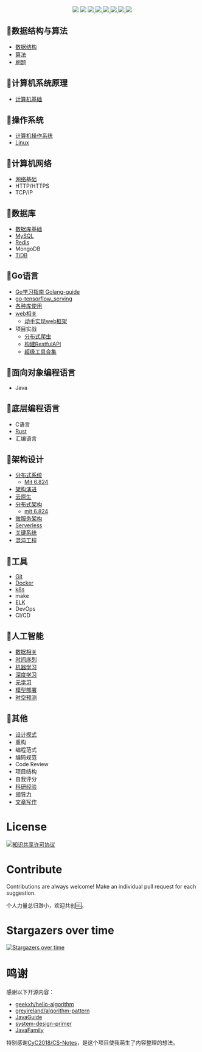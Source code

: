 <div align="center">
<img border="0" src="https://camo.githubusercontent.com/54fdbe8888c0a75717d7939b42f3d744b77483b0/687474703a2f2f6a617977636a6c6f76652e6769746875622e696f2f73622f69636f2f617765736f6d652e737667" />
<img border="0" src="https://camo.githubusercontent.com/1ef04f27611ff643eb57eb87cc0f1204d7a6a14d/68747470733a2f2f696d672e736869656c64732e696f2f7374617469632f76313f6c6162656c3d254630253946253843253946266d6573736167653d496625323055736566756c267374796c653d7374796c653d666c617426636f6c6f723d424334453939" />
<a href="https://github.com/SuperSupeng">     <img border="0" src="https://camo.githubusercontent.com/41e8e16b771d56dd768f7055354613254961d169/687474703a2f2f6a617977636a6c6f76652e6769746875622e696f2f73622f6769746875622f677265656e2d666f6c6c6f772e737667" /> </a> 
<a href="https://github.com/Knowledge-Precipitation-Tribe/Urban-computing-papers/issues">     <img border="0" src="https://img.shields.io/github/issues/Knowledge-Precipitation-Tribe/CS-Notes" /> </a>
<a href="https://github.com/Knowledge-Precipitation-Tribe/Urban-computing-papers/network/members">     <img border="0" src="https://img.shields.io/github/forks/Knowledge-Precipitation-Tribe/CS-Notes" /> </a>
<a href="https://github.com/Knowledge-Precipitation-Tribe/Urban-computing-papers/stargazers">     <img border="0" src="https://img.shields.io/github/stars/Knowledge-Precipitation-Tribe/CS-Notes" /> </a>
<a href="https://creativecommons.org/licenses/by-nc-sa/4.0/">     <img border="0" src="https://img.shields.io/badge/LICENSE-CC%20BY--NC--SA%204.0-green" /> </a>
<a href="https://github.com/Knowledge-Precipitation-Tribe/Urban-computing-papers/blob/master/wechat.md">     <img border="0" src="https://camo.githubusercontent.com/013c283843363c72b1463af208803bfbd5746292/687474703a2f2f6a617977636a6c6f76652e6769746875622e696f2f73622f69636f2f7765636861742e737667" /> </a>
</div>


## 🍇数据结构与算法

- [数据结构](https://github.com/Knowledge-Precipitation-Tribe/Data-structure-implementation)
- [算法](https://github.com/Knowledge-Precipitation-Tribe/Data-structure-implementation)
- [刷题](https://github.com/golang-collection/LetCode)

## 🍎计算机系统原理

- [计算机基础](./computer-based/README.md)

## 🍈操作系统

- [计算机操作系统](./operating-system)
- [Linux](https://github.com/Knowledge-Precipitation-Tribe/Dive-into-Linux)

## 🍉计算机网络

- [网络基础](./computer-network/README.md)
- HTTP/HTTPS
- TCP/IP

## 🍊数据库

- [数据库基础](./database-basic/README.md)
- [MySQL](https://github.com/Knowledge-Precipitation-Tribe/Dive-into-MySQL)
- [Redis](https://github.com/Knowledge-Precipitation-Tribe/Dive-into-Redis)
- MongoDB
- [TiDB](https://github.com/Knowledge-Precipitation-Tribe/TIDB-tutorial)

## 🍋Go语言

- [Go学习指南 Golang-guide](https://docs.golangguide.knowledge-precipitation.site/)
- [go-tensorflow_serving](https://github.com/golang-collection/Go-tensorflow_serving)
- [各种库使用](https://github.com/golang-collection)
- [web相关]()
  - [动手实现web框架]()
- 项目实战
  - [分布式爬虫](https://github.com/golang-collection/go-crawler-distributed)
  - [构建RestfulAPI](https://github.com/golang-collection/Go-RestfulAPI)
  - [超级工具合集](https://github.com/superToolsCollection)

## 🍑面向对象编程语言

- Java

## 🍒底层编程语言

- C语言
- [Rust](https://github.com/Knowledge-Precipitation-Tribe/Rust-tutorial)
- 汇编语言

## 🍌架构设计

- [分布式系统](https://github.com/SuperSupeng/Distributed-system)
  - [Mit 6.824](https://github.com/SuperSupeng/MIT6.824)
- [架构演进](https://github.com/Knowledge-Precipitation-Tribe/Distributed-and-Microservices)
- [云原生](https://github.com/Knowledge-Precipitation-Tribe/Distributed-and-Microservices)
- [分布式架构](https://github.com/Knowledge-Precipitation-Tribe/Distributed-and-Microservices)
  - [mit 6.824](https://github.com/SuperSupeng/MIT6.824)
- [微服务架构](https://github.com/Knowledge-Precipitation-Tribe/Distributed-and-Microservices)
- [Serverless](https://github.com/Knowledge-Precipitation-Tribe/Distributed-and-Microservices)
- [关键系统](https://github.com/Knowledge-Precipitation-Tribe/Distributed-and-Microservices)
- [混沌工程]()

## 🍍工具

- [Git](https://github.com/SuperSupeng/github-collaboration-tutorials)
- [Docker](https://github.com/Knowledge-Precipitation-Tribe/Dive-into-Docker)
- [k8s](https://github.com/Knowledge-Precipitation-Tribe/Dive-into-Docker)
- make
- [ELK](https://github.com/Knowledge-Precipitation-Tribe/Dive-into-ELK)
- DevOps
- CI/CD

## 🍓人工智能

- [数据相关](https://docs.feature-engineering.knowledge-precipitation.site/)
- [时间序列](https://docs.tsa.knowledge-precipitation.site/)
- [机器学习](https://docs.ml.knowledge-precipitation.site/)
- [深度学习](https://docs.dl.knowledge-precipitation.site/)
- [元学习](https://github.com/Knowledge-Precipitation-Tribe/Fruits-book/tree/master/%E5%85%83%E5%AD%A6%E4%B9%A0)
- [模型部署](https://docs.model-deployment.knowledge-precipitation.site/)
- [时空预测](https://github.com/Knowledge-Precipitation-Tribe/Spatio-Temporal-papers)

## 🥑其他

- [设计模式](https://docs.design-patterns.knowledge-precipitation.site/)
- 重构
- 编程范式
- 编码规范
- Code Review
- 项目结构
- 自我评分
- [科研经验](https://github.com/Knowledge-Precipitation-Tribe/Fruits-book/tree/master/%E7%A7%91%E7%A0%94%E7%BB%8F%E9%AA%8C)
- [领导力](https://github.com/Knowledge-Precipitation-Tribe/Fruits-book/tree/master/%E9%A2%86%E5%AF%BC%E5%8A%9B/%E6%8A%80%E6%9C%AF%E9%A2%86%E5%AF%BC%E5%8A%9B)
- [文章写作](https://github.com/Knowledge-Precipitation-Tribe/Fruits-book/tree/master/%E6%96%87%E7%AB%A0%E5%86%99%E4%BD%9C)


# License

<a rel="license" href="http://creativecommons.org/licenses/by-nc-sa/4.0/"><img alt="知识共享许可协议" style="border-width:0" src="https://i.creativecommons.org/l/by-nc-sa/4.0/88x31.png" /></a>

# Contribute

Contributions are always welcome! Make an individual pull request for each suggestion.

个人力量总归渺小，欢迎共创🆒。

# Stargazers over time
[![Stargazers over time](https://starcharts.herokuapp.com/Knowledge-Precipitation-Tribe/Fruits-book.svg)](https://starcharts.herokuapp.com/Knowledge-Precipitation-Tribe/Fruits-book)

# 鸣谢

感谢以下开源内容：

- [geekxh/hello-algorithm](https://github.com/geekxh/hello-algorithm)
- [greyireland/algorithm-pattern](https://github.com/greyireland/algorithm-pattern)
- [JavaGuide](https://github.com/Snailclimb/JavaGuide)
- [system-design-primer](https://github.com/donnemartin/system-design-primer)
- [JavaFamily](https://github.com/AobingJava/JavaFamily)

特别感谢[CyC2018/CS-Notes](https://github.com/CyC2018/CS-Notes)，是这个项目使我萌生了内容整理的想法。